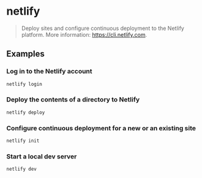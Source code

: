 # netlify

> Deploy sites and configure continuous deployment to the Netlify platform. More information: <https://cli.netlify.com>.

## Examples

### Log in to the Netlify account

```bash
netlify login
```

### Deploy the contents of a directory to Netlify

```bash
netlify deploy
```

### Configure continuous deployment for a new or an existing site

```bash
netlify init
```

### Start a local dev server

```bash
netlify dev
```
